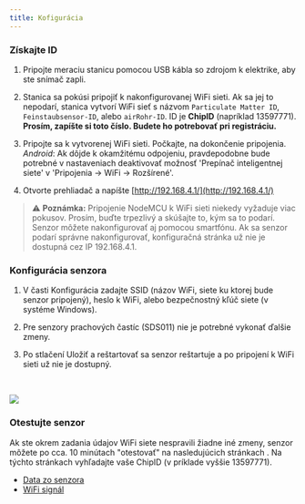 ```yaml
---
title: Kofigurácia
---
```

### Získajte ID
1. Pripojte meraciu stanicu pomocou USB kábla so zdrojom k elektrike, aby ste snímač zapli.

2. Stanica sa pokúsi pripojiť k nakonfigurovanej WiFi sieti. Ak sa jej to nepodarí, stanica vytvorí WiFi sieť s názvom `Particulate Matter ID`, `Feinstaubsensor-ID`, alebo `airRohr-ID`. ID je **ChipID** (napríklad 13597771). **Prosím, zapíšte si toto číslo. Budete ho potrebovať pri registráciu.**


3. Pripojte sa k vytvorenej WiFi sieti. Počkajte, na dokončenie pripojenia. <br>*Android*: Ak dôjde k okamžitému odpojeniu, pravdepodobne bude potrebné v nastaveniach deaktivovať možnosť 'Prepínač inteligentnej siete' v 'Pripojenia -> WiFi -> Rozšírené'.


4. Otvorte prehliadač a napíšte [http://192.168.4.1/](http://192.168.4.1/)

> ⚠️ **Poznámka:** Pripojenie NodeMCU k WiFi sieti niekedy vyžaduje viac pokusov. Prosím, buďte trpezlivý a skúšajte to, kým sa to podarí. Senzor môžete nakonfigurovať aj pomocou smartfónu. Ak sa senzor podarí správne nakonfigurovať, konfiguračná stránka už nie je dostupná cez IP 192.168.4.1.


### Konfigurácia senzora
1. V časti Konfigurácia zadajte SSID (názov WiFi, siete ku ktorej bude senzor pripojený), heslo k WiFi, alebo bezpečnostný kľúč siete (v systéme Windows).

2. Pre senzory prachových častíc (SDS011) nie je potrebné vykonať ďalšie zmeny.

3. Po stlačení Uložiť a reštartovať sa senzor reštartuje a po pripojení k WiFi sieti už nie je dostupný.


<br>

![](../docs/airrohr_config_initial.jpg)
<br>

### Otestujte senzor
Ak ste okrem zadania údajov WiFi siete nespravili žiadne iné zmeny, senzor môžete po cca. 10 minútach "otestovať" na nasledujúcich stránkach . Na týchto stránkach vyhľadajte vaše ChipID (v príklade vyššie 13597771).


 * [Data zo senzora](https://www.madavi.de/sensor/graph.php)
 * [WiFi signál](https://www.madavi.de/sensor/signal.php)

